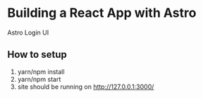# Building a React App with Astro

Astro Login UI

## How to setup
1. yarn/npm install
2. yarn/npm start
3. site should be running on http://127.0.0.1:3000/
